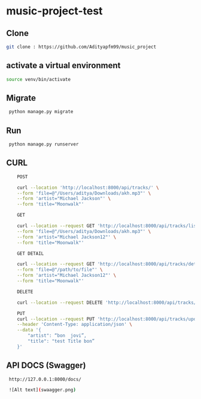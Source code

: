 # music-project-test


## Clone

```bash
git clone : https://github.com/Adityapfm99/music_project
```

## activate a virtual environment
```bash
source venv/bin/activate
```

## Migrate 
```bash
 python manage.py migrate
```

## Run 
```bash
 python manage.py runserver
```

## CURL 
```bash
    POST

    curl --location 'http://localhost:8000/api/tracks/' \
    --form 'file=@"/Users/aditya/Downloads/akh.mp3"' \
    --form 'artist="Michael Jackson"' \
    --form 'title="Moonwalk"'

    GET

    curl --location --request GET 'http://localhost:8000/api/tracks/list' \
    --form 'file=@"/Users/aditya/Downloads/akh.mp3"' \
    --form 'artist="Michael Jackson12"' \
    --form 'title="Moonwalk"'

    GET DETAIL

    curl --location --request GET 'http://localhost:8000/api/tracks/detail/1' \
    --form 'file=@"/path/to/file"' \
    --form 'artist="Michael Jackson12"' \
    --form 'title="Moonwalk"'

    DELETE

    curl --location --request DELETE 'http://localhost:8000/api/tracks/delete/4'

    PUT
    curl --location --request PUT 'http://localhost:8000/api/tracks/update/2' \
    --header 'Content-Type: application/json' \
    --data '{
        "artist": “bon  jovi”,
        "title": "test Title bon”
    }'
```


## API DOCS (Swagger)
```bash
 http://127.0.0.1:8000/docs/
```
```bash
 ![Alt text](swaagger.png)
```


